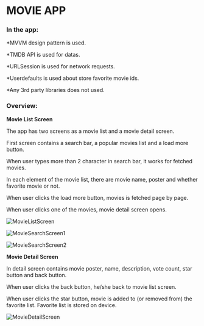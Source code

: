 # MOVIE APP

### In the app:

*MVVM design pattern is used.  

*TMDB API is used for datas.

*URLSession is used for network requests.

*Userdefaults is used about store favorite movie ids. 

*Any 3rd party libraries does not used.


### Overview:

**Movie List Screen**

The app has two screens as a movie list and a movie detail screen. 

First screen contains a search bar, a popular movies list and a load more button. 

When user types more than 2 character in search bar, it works for fetched movies.
 
In each element of the movie list, there are movie name, poster and whether favorite movie or not.

When user clicks the load more button, movies is fetched page by page.

When user clicks one of the movies, movie detail screen opens.

![MovieListScreen](https://user-images.githubusercontent.com/52157128/125044146-5b8a9800-e0a4-11eb-80c3-0f232eafdbc8.png)

![MovieSearchScreen1](https://user-images.githubusercontent.com/52157128/125044559-be7c2f00-e0a4-11eb-8e56-b4a0d254ceae.png)

![MovieSearchScreen2](https://user-images.githubusercontent.com/52157128/125044571-c1771f80-e0a4-11eb-99a1-6e399a5d0530.png)

**Movie Detail Screen**

In detail screen contains movie poster, name, description, vote count, star button and back button. 

When user clicks the back button, he/she back to movie list screen.

When user clicks the star button,  movie is added to (or removed from) the favorite list. Favorite list is stored on device.

![MovieDetailScreen](https://user-images.githubusercontent.com/52157128/125044282-7d841a80-e0a4-11eb-9fb4-4f4af9250a98.png)
